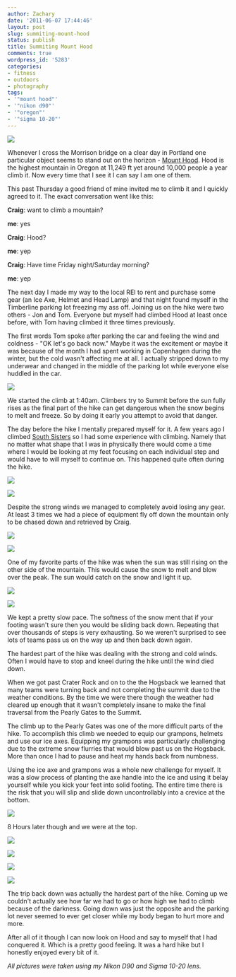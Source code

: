 ```yaml
---
author: Zachary 
date: '2011-06-07 17:44:46'
layout: post
slug: summiting-mount-hood
status: publish
title: Summiting Mount Hood
comments: true
wordpress_id: '5283'
categories:
- fitness
- outdoors
- photography
tags:
- '"mount hood"'
- '"nikon d90"'
- '"oregon"'
- '"sigma 10-20"'
---
```

<a href="http://www.flickr.com/photos/zacharyz/5801412964/"><img class="center" src="http://farm6.static.flickr.com/5316/5801412964_e30f23d3ce_b.jpg"></a>

Whenever I cross the Morrison bridge on a clear day in Portland one particular
object seems to stand out on the horizon - [Mount Hood](http://en.wikipedia.org/wiki/Mount_Hood).
Hood is the highest mountain in Oregon at 11,249 ft yet around 10,000 people a year climb it. Now every
time that I see it I can say I am one of them.

This past Thursday a good friend of mine invited me to climb it and I quickly
agreed to it. The exact conversation went like this:

**Craig**: want to climb a mountain? 

**me**: yes 

**Craig**: Hood? 

**me**: yep 

**Craig**: Have time Friday night/Saturday morning?

**me**: yep  

The next day I made my way to the local REI to rent and purchase some gear (an
Ice Axe, Helmet and Head Lamp) and that night found myself in the Timberline
parking lot freezing my ass off. Joining us on the hike were two others - Jon
and Tom. Everyone but myself had climbed Hood at least once before, with Tom
having climbed it three times previously.

The first words Tom spoke after parking the car and feeling the wind and
coldness - "OK let's go back now." Maybe it was the excitement or maybe it was
because of the month I had spent working in Copenhagen during the winter, but
the cold wasn't affecting me at all. I actually stripped down to my underwear
and changed in the middle of the parking lot while everyone else huddled in
the car.

<a href="http://www.flickr.com/photos/zacharyz/5800822641/"><img class="center" src="http://farm3.static.flickr.com/2087/5800822641_29c6542bff_b.jpg"></a>

We started the climb at 1:40am. Climbers try to Summit before the sun fully
rises as the final part of the hike can get dangerous when the snow begins to
melt and freeze. So by doing it early you attempt to avoid that danger.

The day before the hike I mentally prepared myself for it. A few years ago I
climbed [South Sisters](http://www.flickr.com/photos/zacharyz/sets/72157606145105082/) 
so I had some experience with climbing. Namely that no matter what shape that I was
in physically there would come a time where I would be looking at my feet
focusing on each individual step and would have to will myself to continue on.
This happened quite often during the hike.

<a href="http://www.flickr.com/photos/zacharyz/5800830697/"><img class="center" src="http://farm4.static.flickr.com/3267/5800830697_87ba4236a4_b.jpg"></a>

<a href="http://www.flickr.com/photos/zacharyz/5801391942/"><img class="center" src="http://farm4.static.flickr.com/3461/5801391942_4fddd0eee0_b.jpg"></a>

Despite the strong winds we managed to completely avoid losing any gear. At
least 3 times we had a piece of equipment fly off down the mountain only to be
chased down and retrieved by Craig.

<a href="http://www.flickr.com/photos/zacharyz/5801399002/"><img class="center" src="http://farm6.static.flickr.com/5067/5801399002_92de94a5fd_b.jpg"></a>

<a href="http://www.flickr.com/photos/zacharyz/5801404006/"><img class="center" src="http://farm3.static.flickr.com/2342/5801404006_9d116ab4d3_b.jpg"></a>

One of my favorite parts of the hike was when the sun was still rising on the
other side of the mountain. This would cause the snow to melt and blow over
the peak. The sun would catch on the snow and light it up.

<a href="http://www.flickr.com/photos/zacharyz/5801407450/"><img class="center" src="http://farm4.static.flickr.com/3556/5801407450_d0e713bf9b_b.jpg"></a>

<a href="http://www.flickr.com/photos/zacharyz/5800856449/"><img class="center" src="http://farm3.static.flickr.com/2653/5800856449_58e15b51d4_b.jpg"></a>

We kept a pretty slow pace. The softness of the snow ment that if your footing
wasn't sure then you would be sliding back down. Repeating that over thousands
of steps is very exhausting. So we weren't surprised to see lots of teams pass
us on the way up and then back down again.

The hardest part of the hike was dealing with the strong and cold winds. Often
I would have to stop and kneel during the hike until the wind died down.

When we got past Crater Rock and on to the the Hogsback we learned that many teams were turning back and not
completing the summit due to the weather conditions. By the time we were there
though the weather had cleared up enough that it wasn't completely insane to
make the final traversal from the Pearly Gates to the Summit.

The climb up to the Pearly Gates was one of the more difficult parts of the
hike. To accomplish this climb we needed to equip our grampons, helmets and
use our ice axes. Equipping my grampons was particularly challenging due to
the extreme snow flurries that would blow past us on the Hogsback. More than
once I had to pause and heat my hands back from numbness.

Using the ice axe and grampons was a whole new challenge for myself. It was a
slow process of planting the axe handle into the ice and using it belay
yourself while you kick your feet into solid footing. The entire time there is
the risk that you will slip and slide down uncontrollably into a crevice at
the bottom.

<a href="http://www.flickr.com/photos/zacharyz/5801414860/"><img class="center" src="http://farm6.static.flickr.com/5319/5801414860_9274fe7933_b.jpg"></a>

8 Hours later though and we were at the top.

<a href="http://www.flickr.com/photos/zacharyz/5801421406/"><img class="center" src="http://farm3.static.flickr.com/2242/5801421406_1a6464af25_b.jpg"></a>

<a href="http://www.flickr.com/photos/zacharyz/5800869465/"><img class="center" src="http://farm6.static.flickr.com/5186/5800869465_32a2f800c0_b.jpg"></a>

<a href="http://www.flickr.com/photos/zacharyz/5800875441/"><img class="center" src="http://farm4.static.flickr.com/3198/5800875441_4a5b758fbf_b.jpg"></a>

<a href="http://www.flickr.com/photos/zacharyz/5800862369/"><img class="center" src="http://farm4.static.flickr.com/3578/5800862369_07d54cf9d7_b.jpg"></a>

The trip back down was actually the hardest part of the hike. Coming up we
couldn't actually see how far we had to go or how high we had to climb because
of the darkness. Going down was just the opposite and the parking lot never
seemed to ever get closer while my body began to hurt more and more.

After all of it though I can now look on Hood and say to myself that I had
conquered it. Which is a pretty good feeling. It was a hard hike but I
honestly enjoyed every bit of it.

_All pictures were taken using my Nikon D90 and Sigma 10-20 lens._

